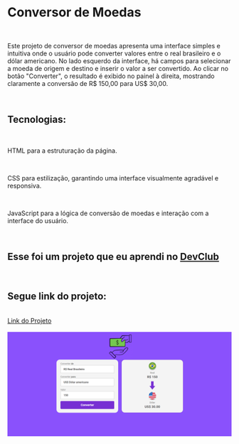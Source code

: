 <h1>Conversor de Moedas</h1>
<br>
<p>Este projeto de conversor de moedas apresenta uma interface simples e intuitiva onde o usuário pode converter valores entre o real brasileiro e o dólar americano. No lado esquerdo da interface, há campos para selecionar a moeda de origem e destino e inserir o valor a ser convertido. Ao clicar no botão "Converter", o resultado é exibido no painel à direita, mostrando claramente a conversão de R$ 150,00 para US$ 30,00.

</p>
<br>
<h2>Tecnologias:</h2>
<br>
<p>HTML para a estruturação da página.</p>
<br>
<p>CSS para estilização, garantindo uma interface visualmente agradável e responsiva.</p>
<br>
<p>JavaScript para a lógica de conversão de moedas e interação com a interface do usuário.</p>
<br>
<h2>Esse foi um projeto que eu aprendi no <a href="https://rodolfomori.com.br/devclub">DevClub</a></h2>
<br>
<h2>Segue link do projeto:</h2>
<br>
<a href="https://samukanm.github.io/conversor-de-moeda/">Link do Projeto
<br>
<br>
<img src="https://github.com/samukanm/conversor-de-moeda/blob/main/assets/print%20conversor.PNG?raw=true">
